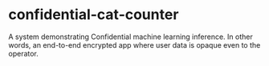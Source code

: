 # confidential-cat-counter
A system demonstrating Confidential machine learning inference. In other words, an end-to-end encrypted app where user data is opaque even to the operator.
